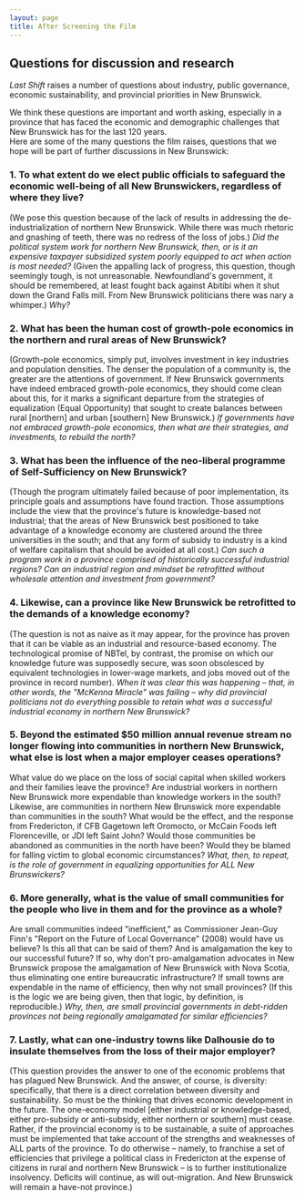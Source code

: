 ```yaml
---
layout: page
title: After Screening the Film
---
```


<div class="mb-5">
<h2>
    Questions for discussion and research
</h2>
<p>
    <em>Last Shift</em> raises a number of questions about industry, public governance, economic sustainability,
    and provincial priorities in New Brunswick.
</p>

<p>
    We think these questions are important and worth asking, especially in a province that has faced the economic and
    demographic challenges that New Brunswick has for the last 120 years.<br>
    Here are some of the many questions the film raises, questions that we hope will be part of further discussions in
    New Brunswick:
</p>

<h3>
    1. To what extent do we elect public officials to safeguard the economic well-being of all New Brunswickers,
    regardless of where they live?
</h3>
<p>    
    (We pose this question because of the lack of results in addressing the de-industrialization of northern
    New Brunswick. While there was much rhetoric and gnashing of teeth, there was no redress of the loss of jobs.)
    <em class="highlight">
        Did the political system work for northern New Brunswick, then,
        or is it an expensive taxpayer subsidized system poorly equipped to act when action is most needed?
    </em>
    (Given the appalling lack of progress, this question, though seemingly tough, is not unreasonable.
    Newfoundland's government, it should be remembered, at least fought back against Abitibi when it shut down
    the Grand Falls mill. From New Brunswick politicians there was nary a whimper.) <em>Why?</em>
</p>
</div>

<div class="mb-4">
<h3>
    2. What has been the human cost of growth-pole economics in the northern and rural areas of New Brunswick?
</h3>
<p>
    (Growth-pole economics, simply put, involves investment in key industries and population densities.
    The denser the population of a community is, the greater are the attentions of government. If New Brunswick
    governments have indeed embraced growth-pole economics, they should come clean about this, for it marks a
    significant departure from the strategies of equalization (Equal Opportunity) that sought to create balances
    between rural [northern] and urban [southern] New Brunswick.)
    <em class="highlight">
        If governments have not embraced growth-pole economics, then what are their strategies, and investments,
        to rebuild the north?
    </em>
</p>
</div>

<div class="mb-4">
<h3>
    3. What has been the influence of the neo-liberal programme of Self-Sufficiency on New Brunswick?
</h3>
<p>
    (Though the program ultimately failed because of poor implementation, its principle goals and assumptions have
    found traction. Those assumptions include the view that the province's future is knowledge-based not industrial;
    that the areas of New Brunswick best positioned to take advantage of a knowledge economy are clustered around
    the three universities in the south; and that any form of subsidy to industry is a kind of welfare capitalism
    that should be avoided at all cost.)
    <em class="highlight">
        Can such a program work in a province comprised of historically successful industrial regions?
        Can an industrial region and mindset be retrofitted without wholesale attention and investment from government?
    </em>
</p>
</div>

<div class="mb-4">
<h3>
    4. Likewise, can a province like New Brunswick be retrofitted to the demands of a knowledge economy?
</h3>
<p>
    (The question is not as naive as it may appear, for the province has proven that it can be viable as an
    industrial and resource-based economy. The technological promise of NBTel, by contrast, the promise on
    which our knowledge future was supposedly secure, was soon obsolesced by equivalent technologies in
    lower-wage markets, and jobs moved out of the province in record number).
    <em class="highlight">
        When it was clear this was happening &#8211; that, in other words, the &quot;McKenna Miracle&quot;
        was failing &#8211; why did provincial politicians not do everything possible to retain what was a
        successful industrial economy in northern New Brunswick?
    </em>
</p>
</div>

<div class="mb-4">
<h3>
    5. Beyond the estimated $50 million annual revenue stream no longer flowing into communities in northern
    New Brunswick, what else is lost when a major employer ceases operations?
</h3>
<p>
    What value do we place on the loss of social capital when skilled workers and their families leave the province?
    Are industrial workers in northern New Brunswick more expendable than knowledge workers in the south?
    Likewise, are communities in northern New Brunswick more expendable than communities in the south?
    What would be the effect, and the response from Fredericton, if CFB Gagetown left Oromocto, or McCain Foods
    left Florenceville, or JDI left Saint John?
    Would those communities be abandoned as communities in the north have been?
    Would they be blamed for falling victim to global economic circumstances?
    <em class="highlight">
        What, then, to repeat, is the role of government in equalizing opportunities for ALL New Brunswickers?
    </em>
</p>
</div>

<div class="mb-4">
<h3>
    6. More generally,
    what is the value of small communities for the people who live in them and for the province as a whole?
</h3>
<p>
    Are small communities indeed &quot;inefficient,&quot; as Commissioner Jean-Guy Finn's
    &quot;Report on the Future of Local Governance&quot; (2008) would have us believe?
    Is this all that can be said of them? And is amalgamation the key to our successful future?
    If so, why don't pro-amalgamation advocates in New Brunswick propose the amalgamation of New Brunswick with
    Nova Scotia, thus eliminating one entire bureaucratic infrastructure?
    If small towns are expendable in the name of efficiency, then why not small provinces?
    (If this is the logic we are being given, then that logic, by definition, is reproducible.)
    <em class="highlight">
        Why, then, are small provincial governments in debt-ridden provinces not being regionally amalgamated
        for similar efficiencies?
    </em>
</p>
</div>

<div class="mb-4">
<h3>
    7. Lastly, what can one-industry towns like Dalhousie do to insulate themselves from the loss of their
    major employer?
</h3>
<p>
    (This question provides the answer to one of the economic problems that has plagued New Brunswick.
    And the answer, of course, is diversity: specifically, that there is a direct correlation between diversity
    and sustainability. So must be the thinking that drives economic development in the future.
    The one-economy model [either industrial or knowledge-based, either pro-subsidy or anti-subsidy,
    either northern or southern] must cease. Rather, if the provincial economy is to be sustainable,
    a suite of approaches must be implemented that take account of the strengths and weaknesses of ALL parts
    of the province. To do otherwise &#8211; namely, to franchise a set of efficiencies that privilege a political
    class in Fredericton at the expense of citizens in rural and northern New Brunswick &#8211; is to further
    institutionalize insolvency. Deficits will continue, as will out-migration.
    And New Brunswick will remain a have-not province.)
</p>
</div>
